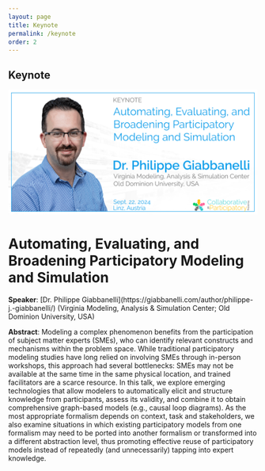 ```yaml
---
layout: page
title: Keynote
permalink: /keynote
order: 2
---
```


<h2>Keynote</h2>

<div>
    <img src="/assets/copamo-keynote.png" alt="CoPaMo keynote" class="center"><br />
</div>

<h1>Automating, Evaluating, and Broadening Participatory Modeling and Simulation</h1>
<b>Speaker</b>: [Dr. Philippe Giabbanelli](https://giabbanelli.com/author/philippe-j.-giabbanelli/) (Virginia Modeling, Analysis & Simulation Center; Old Dominion University, USA)

<b>Abstract</b>: Modeling a complex phenomenon benefits from the participation of subject matter experts (SMEs), who can identify relevant constructs and mechanisms within the problem space. While traditional participatory modeling studies have long relied on involving SMEs through in-person workshops, this approach had several bottlenecks: SMEs may not be available at the same time in the same physical location, and trained facilitators are a scarce resource. In this talk, we explore emerging technologies that allow modelers to automatically elicit and structure knowledge from participants, assess its validity, and combine it to obtain comprehensive graph-based models (e.g., causal loop diagrams). As the most appropriate formalism depends on context, task and stakeholders, we also examine situations in which existing participatory models from one formalism may need to be ported into another formalism or transformed into a different abstraction level, thus promoting effective reuse of participatory models instead of repeatedly (and unnecessarily) tapping into expert knowledge.
